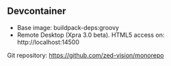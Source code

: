 ## Devcontainer

- Base image: buildpack-deps:groovy
- Remote Desktop (Xpra 3.0 beta). HTML5 access on: http://localhost:14500

Git repository: https://github.com/zed-vision/monorepo
